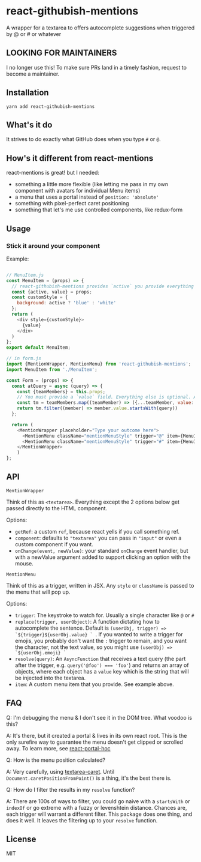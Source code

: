 # react-githubish-mentions
A wrapper for a textarea to offers autocomplete suggestions when triggered by @ or # or whatever

## LOOKING FOR MAINTAINERS

I no longer use this! To make sure PRs land in a timely fashion, request to become a maintainer.

## Installation
`yarn add react-githubish-mentions`

## What's it do
It strives to do exactly what GitHub does when you type `#` or `@`.

## How's it different from react-mentions
react-mentions is great!
but I needed:
- something a little more flexible (like letting me pass in my own component with
  avatars for individual Menu items)
- a menu that uses a portal instead of `position: 'absolute'`
- something with pixel-perfect caret positioning
- something that let's me use controlled components, like redux-form

## Usage

### Stick it around your component

Example:

```js

// MenuItem.js
const MenuItem = (props) => {
  // react-githubish-mentions provides `active` you provide everything else
  const {active, value} = props;
  const customStyle = {
    background: active ? 'blue' : 'white'
  };
  return (
    <div style={customStyle}>
      {value}
    </div>
  )
};
export default MenuItem;

// in form.js
import {MentionWrapper, MentionMenu} from 'react-githubish-mentions';
import MenuItem from './MenuItem';

const Form = (props) => {
  const atQuery = async (query) => {
    const {teamMembers} = this.props;
    // You must provide a `value` field. Everything else is optional. All this data will be passed to your custom MenuItem
    const tm = teamMembers.map((teamMember) => ({...teamMember, value: teamMember.name}));
    return tm.filter((member) => member.value.startsWith(query))
  };

  return (
    <MentionWrapper placeholder="Type your outcome here">
      <MentionMenu className="mentionMenuStyle" trigger="@" item={MenuItem} resolve={atQuery}/>
      <MentionMenu className="mentionMenuStyle" trigger="#" item={MenuItem} resolve={hashQuery}/>
    </MentionWrapper>
    )
};
```

## API

```
MentionWrapper
```

Think of this as `<textarea>`. Everything except the 2 options below get passed directly to the HTML component.

Options:
- `getRef`: a custom `ref`, because react yells if you call something ref.
- `component`: defaults to `"textarea"` you can pass in `"input"` or even a custom component if you want.
- `onChange(event, newValue)`: your standard `onChange` event handler, but with a newValue argument added
to support clicking an option with the mouse.

```
MentionMenu
```
Think of this as a trigger, written in JSX. Any `style` or `className` is passed to the menu that will pop up.

Options:
- `trigger`: The keystroke to watch for. Usually a single character like `@` or `#`
- `replace(trigger, userObject)`: A function dictating how to autocomplete the sentence.
Default is ``(userObj, trigger) => `${trigger}${userObj.value} ` ``.
If you wanted to write a trigger for emojis, you probably don't want the `:` trigger to remain,
and you want the character, not the text value, so you might use ``(userObj) => `${userObj.emoji} ` ``
- `resolve(query)`: An `AsyncFunction` that receives a text query (the part after the trigger, e.g. `query('@foo') === 'foo'`)
and returns an array of objects, where each object has a `value` key which is the string that will be injected into the textarea.
- `item`: A custom menu item that you provide. See example above.


## FAQ

Q: I'm debugging the menu & I don't see it in the DOM tree. What voodoo is this?

A: It's there, but it created a portal & lives in its own react root.
This is the only surefire way to guarantee the menu doesn't get clipped or scrolled away.
To learn more, see [react-portal-hoc](https://github.com/mattkrick/react-portal-hoc)

Q: How is the menu position calculated?

A: Very carefully, using [textarea-caret](https://github.com/component/textarea-caret-position).
Until `Document.caretPositionFromPoint()` is a thing, it's the best there is.

Q: How do I filter the results in my `resolve` function?

A: There are 100s of ways to filter,
you could go naive with a `startsWith` or `indexOf` or go extreme with a
fuzzy or levenshtein distance. Chances are, each trigger will warrant a different filter.
This package does one thing, and does it well. It leaves the filtering up to
your `resolve` function.

## License

MIT
